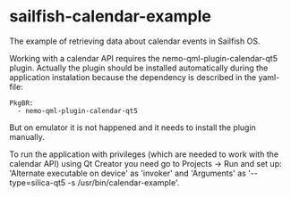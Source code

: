 # sailfish-calendar-example
The example of retrieving data about calendar events in Sailfish OS.

Working with a calendar API requires the nemo-qml-plugin-calendar-qt5 plugin. Actually the plugin should be installed automatically during the application instalation because the dependency is described in the yaml-file:

```
PkgBR:
  - nemo-qml-plugin-calendar-qt5
```

But on emulator it is not happened and it needs to install the plugin manually.

To run the application with privileges (which are needed to work with the calendar API) using Qt Creator you need go to Projects -> Run and set up:
'Alternate executable on device' as 'invoker' and 'Arguments' as '--type=silica-qt5 -s /usr/bin/calendar-example'.
